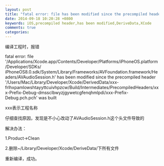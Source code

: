 ```yaml
---
layout: post
title: "fatal error: file has been modified since the precompiled header"
date: 2014-09-18 10:20:28 +0800
keywords: iOS,precompiled header,has been modified,DeriveData,XCode
comments: true
categories: 
---
```


编译工程时，报错

fatal error: file '/Applications/Xcode.app/Contents/Developer/Platforms/iPhoneOS.platform/Developer/SDKs/ iPhoneOS8.0.sdk/System/Library/Frameworks/AVFoundation.framework/Headers/AVAudioSession.h' has been modified since the precompiled header '/Users/Mac/Library/Developer/Xcode/DerivedData/xxx-frlhxpamlowshtayyttcuivhpzcw/Build/Intermediates/PrecompiledHeaders/xxx-Prefix-Debug-dmssclbwyzjgywetcgfenqhmlpdi/xxx-Prefix-Debug.pch.pch' was built

xxx表示工程名称

仔细查找原因，发现是不小心改动了AVAudioSession.h这个头文件导致的

解决办法：

1.Product->Clean

2.删除~/Library/Developer/Xcode/DeriveData/下所有文件

重新编译，成功。